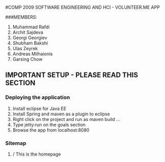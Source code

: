 #COMP 2009 SOFTWARE ENGINEERING AND HCI - VOLUNTEER.ME APP

###MEMBERS:

1. Muhammad Rafdi
2. Archit Sajdeva
3. Georgi Georgiev
4. Shubham Bakshi
5. Ulas Zeyrek
6. Andreas Milhaionis
7. Garsing Chow


## **IMPORTANT** SETUP - PLEASE READ THIS SECTION

### Deploying the application
1. Install eclipse for Java EE
2. Install Spring and maven as a plugin to eclipse
3. Right click on the project and run as maven build ...
4. Type jetty:run on the goals section
5. Browse the app from localhost:8080


### Sitemap

1. /
This is the homepage
